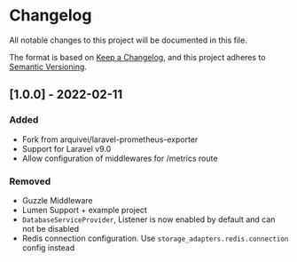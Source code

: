 # Changelog
All notable changes to this project will be documented in this file.

The format is based on [Keep a Changelog](https://keepachangelog.com/en/1.0.0/),
and this project adheres to [Semantic Versioning](https://semver.org/spec/v2.0.0.html).

## [1.0.0] - 2022-02-11
### Added
 - Fork from arquivei/laravel-prometheus-exporter
 - Support for Laravel v9.0
 - Allow configuration of middlewares for /metrics route

### Removed
 - Guzzle Middleware
 - Lumen Support + example project
 - `DatabaseServiceProvider`, Listener is now enabled by default and can not be disabled
 - Redis connection configuration. Use `storage_adapters.redis.connection` config instead
